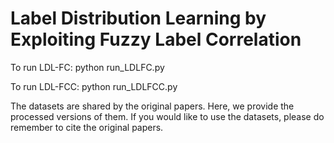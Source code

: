 # Label Distribution Learning by Exploiting Fuzzy Label Correlation
To run LDL-FC: python run_LDLFC.py

To run LDL-FCC: python run_LDLFCC.py









The datasets are shared by the original papers. Here, we provide the processed versions of them. If you would like to use the datasets, please do remember to cite the original papers. 
